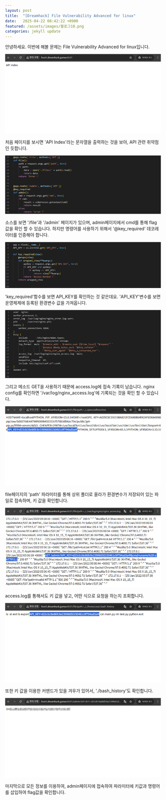 ```yaml
---
layout: post
title:  "[Dreamhack] File Vulnerability Advanced for linux"
date:   2025-04-22 08:42:22 +0900
featured: /assets/images/블로그10.png
categories: jekyll update
---
```

<p>안녕하세요. 이번에 해볼 문제는 File Vulnerability Advanced for linux입니다.</p>
<img src="/assets/images/10/1.png" style="max-width: 100%; height: auto;">
<p>처음 페이지를 보시면 'API Index'라는 문자열을 출력하는 것을 보아, API 관련 취약점인 듯합니다.</p>
<img src="/assets/images/10/2.png" style="max-width: 100%; height: auto;">
<p>소스를 보면 '/file'과 '/admin' 페이지가 있으며, admin페이지에서 cmd를 통해 flag값을 확인 할 수 있습니다. 하지만 명령어를 사용하기 위해서 '@key_required' 데코레이터를 인증해야 합니다.</p>
<img src="/assets/images/10/3.png" style="max-width: 100%; height: auto;">
<p>'key_required'함수를 보면 API_KEY를 확인하는 것 같은데요. 'API_KEY'변수를 보면 운영체제에 등록된 환경변수 값을 가져옵니다.</p>
<img src="/assets/images/10/4.png" style="max-width: 100%; height: auto;">
<p>그리고 메소드 GET을 사용하기 때문에 access.log에 접속 기록이 남습니다. nginx config를 확인하면 '/var/log/nginx_access.log'에 기록되는 것을 확인 할 수 있습니다.</p>
<img src="/assets/images/10/5-1.png" style="max-width: 100%; height: auto;">
<p>file페이지의 'path' 파라미터를 통해 상위 폴더로 올라가 환경변수가 저장되어 있는 파일로 접속하며, 키 값을 확인합니다.</p>
<img src="/assets/images/10/5-2.png" style="max-width: 100%; height: auto;">
<p>access.log를 통해서도 키 값을 넣고, 어떤 식으로 요청을 하는지 조회합니다.</p>
<img src="/assets/images/10/5-3.png" style="max-width: 100%; height: auto;">
<p>또한 키 값을 이용한 커맨드가 있을 겨우가 있어서, './bash_history'도 확인합니다.</p>
<img src="/assets/images/10/6.png" style="max-width: 100%; height: auto;">
<p>마지막으로 모든 정보를 이용하여, admin페이지에 접속하여 파라미터에 키값과 명령어를 삽입하여 flag값을 확인합니다.</p>